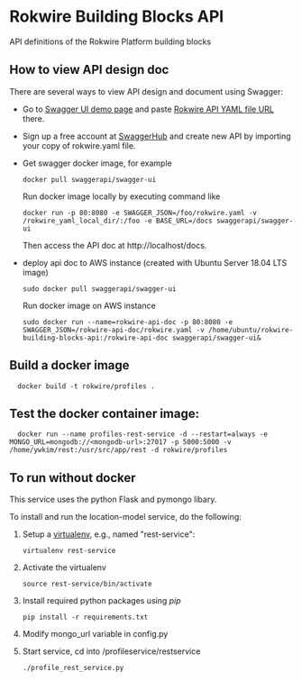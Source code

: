 # Rokwire Building Blocks API
API definitions of the Rokwire Platform building blocks

## How to view API design doc 

There are several ways to view API design and document using Swagger:

- Go to [Swagger UI demo page](https://petstore.swagger.io/) and paste [Rokwire API YAML file URL](https://raw.githubusercontent.com/rokwire/rokwire-building-blocks-api/develop/rokwire.yaml) there.

- Sign up a free account at [SwaggerHub](https://swagger.io/tools/swaggerhub/) and create new API by importing your copy of rokwire.yaml file.

- Get swagger docker image, for example 

      docker pull swaggerapi/swagger-ui 

  Run docker image locally by executing command like 

      docker run -p 80:8080 -e SWAGGER_JSON=/foo/rokwire.yaml -v /rokwire_yaml_local_dir/:/foo -e BASE_URL=/docs swaggerapi/swagger-ui 

  Then access the API doc at http://localhost/docs. 

- deploy api doc to AWS instance (created with Ubuntu Server 18.04 LTS image)
    
    ```sudo docker pull swaggerapi/swagger-ui``` 
   
  Run docker image on AWS instance

    ```sudo docker run --name=rokwire-api-doc -p 80:8080 -e SWAGGER_JSON=/rokwire-api-doc/rokwire.yaml -v /home/ubuntu/rokwire-building-blocks-api:/rokwire-api-doc swaggerapi/swagger-ui&```
    
 
## Build a docker image
      docker build -t rokwire/profiles .

## Test the docker container image:
      docker run --name profiles-rest-service -d --restart=always -e MONGO_URL=mongodb://<mongodb-url>:27017 -p 5000:5000 -v /home/ywkim/rest:/usr/src/app/rest -d rokwire/profiles
      
## To run without docker

This service uses the python Flask and pymongo libary.

To install and run the location-model service, do the following:

1. Setup a [virtualenv](https://virtualenv.pypa.io), e.g., named "rest-service":

   `virtualenv rest-service`
2. Activate the virtualenv

   `source rest-service/bin/activate`
3. Install required python packages using *pip*

   `pip install -r requirements.txt`

5. Modify mongo_url variable in config.py 

6. Start service, cd into /profileservice/restservice

   `./profile_rest_service.py`


